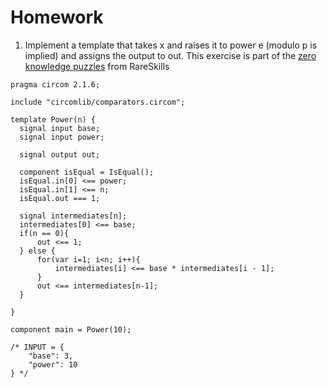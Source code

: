 # Homework

1. Implement a template that takes x and raises it to power e (modulo p is implied) and assigns the output to out.
This exercise is part of the [zero knowledge puzzles]() from RareSkills
```circom
pragma circom 2.1.6;

include "circomlib/comparators.circom";

template Power(n) {
  signal input base;
  signal input power;

  signal output out;

  component isEqual = IsEqual();
  isEqual.in[0] <== power;
  isEqual.in[1] <== n;
  isEqual.out === 1;

  signal intermediates[n];
  intermediates[0] <== base;
  if(n == 0){
      out <== 1;
  } else {
      for(var i=1; i<n; i++){
          intermediates[i] <== base * intermediates[i - 1];
      }
      out <== intermediates[n-1];
  }

}

component main = Power(10);

/* INPUT = {
    "base": 3,
    "power": 10
} */
```